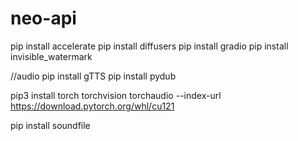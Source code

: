 # neo-api
pip install accelerate
pip install diffusers
pip install gradio
pip install invisible_watermark

//audio
pip install gTTS
pip install pydub
<!-- 
pip install scipy -->


pip3 install torch torchvision torchaudio --index-url https://download.pytorch.org/whl/cu121

pip install soundfile